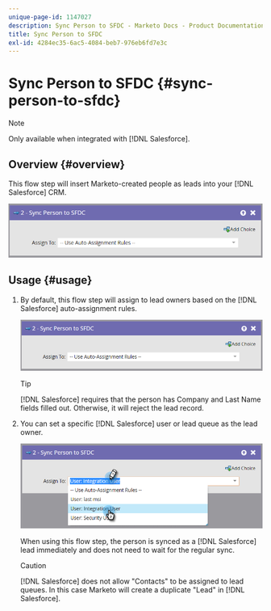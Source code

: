 ```yaml
---
unique-page-id: 1147027
description: Sync Person to SFDC - Marketo Docs - Product Documentation
title: Sync Person to SFDC
exl-id: 4284ec35-6ac5-4084-beb7-976eb6fd7e3c
---
```

# Sync Person to SFDC {#sync-person-to-sfdc}

>[!NOTE]
>
>Only available when integrated with [!DNL Salesforce].

## Overview {#overview}

This flow step will insert Marketo-created people as leads into your [!DNL Salesforce] CRM.

![](assets/sync-person-to-sfdc.png)

## Usage {#usage}

1. By default, this flow step will assign to lead owners based on the [!DNL Salesforce] auto-assignment rules.

   ![](assets/sync-person-to-sfdc.png)

   >[!TIP]
   >
   >[!DNL Salesforce] requires that the person has Company and Last Name fields filled out. Otherwise, it will reject the lead record.

1. You can set a specific [!DNL Salesforce] user or lead queue as the lead owner.

   ![](assets/sync-person-to-sfdc-2.png)

   When using this flow step, the person is synced as a [!DNL Salesforce] lead immediately and does not need to wait for the regular sync.

   >[!CAUTION]
   >
   >[!DNL Salesforce] does not allow "Contacts" to be assigned to lead queues. In this case Marketo will create a duplicate "Lead" in [!DNL Salesforce].
